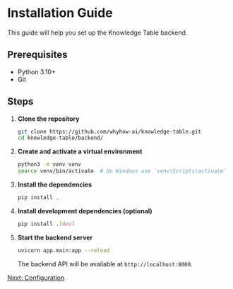 # Installation Guide

This guide will help you set up the Knowledge Table backend.

## Prerequisites

- Python 3.10+
- Git

## Steps

1. **Clone the repository**

   ```bash
   git clone https://github.com/whyhow-ai/knowledge-table.git
   cd knowledge-table/backend/
   ```

2. **Create and activate a virtual environment**

   ```bash
   python3 -m venv venv
   source venv/bin/activate  # On Windows use `venv\Scripts\activate`
   ```

3. **Install the dependencies**

   ```bash
   pip install .
   ```

4. **Install development dependencies (optional)**

   ```bash
   pip install .[dev]
   ```

5. **Start the backend server**

   ```bash
   uvicorn app.main:app --reload
   ```

   The backend API will be available at `http://localhost:8000`.

[Next: Configuration](configuration.md)